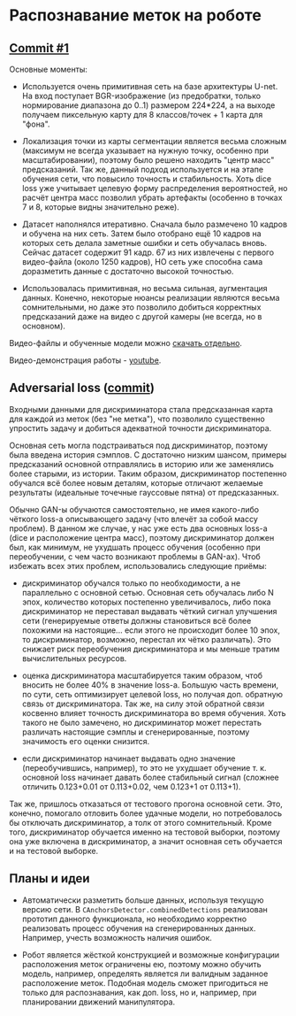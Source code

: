 # Распознавание меток на роботе

## [Commit #1](https://github.com/GreenWizard2015/feeding-robot/tree/1b2ec16fc4f90d8788800f3333e78b221a17cdda)

Основные моменты:

- Используется очень примитивная сеть на базе архитектуры U-net. На вход поступает BGR-изображение (из предобратки, только нормирование диапазона до 0..1) размером 224*224, а на выходе получаем пиксельную карту для 8 классов/точек + 1 карта для "фона".
  
- Локализация точки из карты сегментации является весьма сложным (максимум не всегда указывает на нужную точку, особенно при масштабировании), поэтому было решено находить "центр масс" предсказаний. Так же, данный подход используется и на этапе обучения сети, что повысило точность и стабильность. Хоть dice loss уже учитывает целевую форму распределения вероятностей, но расчёт центра масс позволил убрать артефакты (особенно в точках 7 и 8, которые видны значительно реже).

- Датасет наполнялся итеративно. Сначала было размечено 10 кадров и обучена на них сеть. Затем было отобрано ещё 10 кадров на которых сеть делала заметные ошибки и сеть обучалась вновь. Сейчас датасет содержит 91 кадр. 67 из них извлечены с первого видео-файла (около 1250 кадров), НО сеть уже способна сама доразметить данные с достаточно высокой точностью.

- Использовалась примитивная, но весьма сильная, аугментация данных. Конечно, некоторые нюансы реализации являются весьма сомнительными, но даже это позволило добиться корректных предсказаний даже на видео с другой камеры (не всегда, но в основном).

Видео-файлы и обученные модели можно [скачать отдельно](https://drive.google.com/file/d/1XMTd2z23sf3oe3hz0eZJf5uFK_LfDyfE/).

Видео-демонстрация работы - [youtube](https://youtu.be/qfuOcrQkL3o).

## Adversarial loss ([commit](https://github.com/GreenWizard2015/feeding-robot/tree/8351aa58ee9fe39e845e50393654861032b813b3))

Входными данными для дискриминатора стала предсказанная карта для каждой из меток (без "не метка"), что позволило существенно упростить задачу и добиться адекватной точности дискриминатора.

Основная сеть могла подстраиваться под дискриминатор, поэтому была введена история сэмплов. С достаточно низким шансом, примеры предсказаний основной отправлялись в историю или же заменялись более старыми, из истории. Таким образом, дискриминатор постепенно обучался всё более новым деталям, которые отличают желаемые результаты (идеальные точечные гауссовые пятна) от предсказанных.

Обычно GAN-ы обучаются самостоятельно, не имея какого-либо чёткого loss-a описывающего задачу (что влечёт за собой массу проблем). В данном же случае, у нас уже есть два основных loss-a (dice и расположение центра масс), поэтому дискриминатор должен был, как минимум, не ухудшать процесс обучения (особенно при переобучении, с чем часто возникают проблемы в GAN-ах). Чтоб избежать всех этих проблем, использовались следующие приёмы:

- дискриминатор обучался только по необходимости, а не параллельно с основной сетью. Основная сеть обучалась либо N эпох, количество которых постепенно увеличивалось, либо пока дискриминатор не переставал выдавать чёткий сигнал улучшения сети (генерируемые ответы должны становиться всё более похожими на настоящие... если этого не происходит более 10 эпох, то дискриминатор, возможно, перестал их чётко различать). Это снижает риск переобучения дискриминатора и мы меньше тратим вычислительных ресурсов.
  
- оценка дискриминатора масштабируется таким образом, чтоб вносить не более 40% в значение loss-a. Большую часть времени, по сути, сеть оптимизирует целевой loss, но получая доп. обратную связь от дискриминатора. Так же, на силу этой обратной связи косвенно влияет точность дискриминатора во время обучения. Хоть такого не было замечено, но дискриминатор может перестать различать настоящие сэмплы и сгенерированные, поэтому значимость его оценки снизится.
  
- если дискриминатор начинает выдавать одно значение (переобучившись, например), то это не ухудшает обучение т. к. основной loss начинает давать более стабильный сигнал (сложнее отличить 0.123+0.01 от 0.113+0.02, чем 0.123+1 от 0.113+1).

Так же, пришлось отказаться от тестового прогона основной сети. Это, конечно, помогало отловить более удачные модели, но потребовалось бы отключать дискриминатор, а толк от этого сомнительный. Кроме того, дискриминатор обучается именно на тестовой выборки, поэтому она уже включена в дискриминатор, а значит основная сеть обучается и на тестовой выборке.

## Планы и идеи

- Автоматически разметить больше данных, используя текущую версию сети. В `CAnchorsDetector.combinedDetections` реализован прототип данного функционала, но необходимо корректно реализовать процесс обучения на сгенерированных данных. Например, учесть возможность наличия ошибок.

- Робот является жёсткой конструкцией и возможные конфигурации расположения меток ограничены ею, поэтому можно обучить модель, например, определять является ли валидным заданное расположение меток. Подобная модель сможет пригодиться не только для распознавания, как доп. loss, но и, например, при планировании движений манипулятора.
